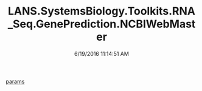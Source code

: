 ﻿---
title: LANS.SystemsBiology.Toolkits.RNA_Seq.GenePrediction.NCBIWebMaster
date: 6/19/2016 11:14:51 AM
---

[params](T-LANS.SystemsBiology.Toolkits.RNA_Seq.GenePrediction.NCBIWebMaster.params.html)
